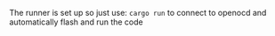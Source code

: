The runner is set up so just use: `cargo run` to connect to openocd and automatically flash and run the code 
